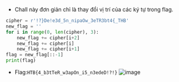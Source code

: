- Chall này đơn giản chỉ là thay đổi vị trí của các ký tự trong flag.
```Python
cipher = r'!?}De!e3d_5n_nipaOw_3eTR3bt4{_THB'
new_flag = ''
for i in range(0, len(cipher), 3):
    new_flag += cipher[i+2]
    new_flag += cipher[i]
    new_flag += cipher[i+1]
flag = new_flag[::-1]
print(flag)
```
- Flag:`HTB{4_b3tTeR_w3apOn_i5_n3edeD!?!}`
![image](https://github.com/Caycon/CTF/assets/97203151/9ef13179-e996-4520-b6bd-082cd8802e46)
